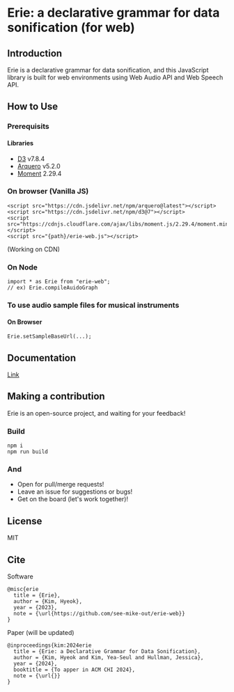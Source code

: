 # Erie: a declarative grammar for data sonification (for web)

## Introduction

Erie is a declarative grammar for data sonification, and this JavaScript library is built for web environments using Web Audio API and Web Speech API.

## How to Use

### Prerequisits

#### Libraries

- [D3](https://d3js.org/) v7.8.4
- [Arquero](https://uwdata.github.io/arquero/) v5.2.0
- [Moment](https://momentjs.com/) 2.29.4

#### 

### On browser (Vanilla JS)

```{html}
<script src="https://cdn.jsdelivr.net/npm/arquero@latest"></script>
<script src="https://cdn.jsdelivr.net/npm/d3@7"></script>
<script src="https://cdnjs.cloudflare.com/ajax/libs/moment.js/2.29.4/moment.min.js"></script>
<script src="{path}/erie-web.js"></script>
```

(Working on CDN)

### On Node

```{js}
import * as Erie from "erie-web";
// ex) Erie.compileAuidoGraph
```


### To use audio sample files for musical instruments

#### On Browser

```{html}
Erie.setSampleBaseUrl(...);
```

## Documentation

[Link](https://see-mike-out.github.io/erie-documentation)

## Making a contribution

Erie is an open-source project, and waiting for your feedback!

### Build

```
npm i
npm run build
```

### And

- Open for pull/merge requests!
- Leave an issue for suggestions or bugs!
- Get on the board (let's work together)!

## License

MIT

## Cite
Software
```
@misc{erie
  title = {Erie},
  author = {Kim, Hyeok},
  year = {2023},
  note = {\url{https://github.com/see-mike-out/erie-web}}
}
```

Paper (will be updated)
```
@inproceedings{kim:2024erie
  title = {Erie: a Declarative Grammar for Data Sonification},
  author = {Kim, Hyeok and Kim, Yea-Seul and Hullman, Jessica},
  year = {2024},
  booktitle = {To apper in ACM CHI 2024},
  note = {\url{}}
}
```
